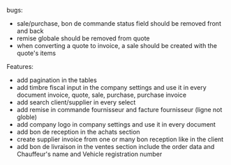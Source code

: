 

bugs:
 - sale/purchase, bon de commande status field should be removed front and back
 - remise globale should be removed from quote
 - when converting a quote to invoice, a sale should be created with the quote's items
 

Features:
 - add pagination in the tables
 - add timbre fiscal input in the company settings and use it in every document invoice, quote, sale, purchase, purchase invoice
 - add search client/supplier in every select
 - add remise in commande fournisseur and facture fournisseur (ligne not globle)
 - add company logo in company settings and use it in every document
 - add bon de reception in the achats section
 - create supplier invoice from one or many bon reception like in the client
 - add bon de livraison in the ventes section include the order data and Chauffeur's name and Vehicle registration number
